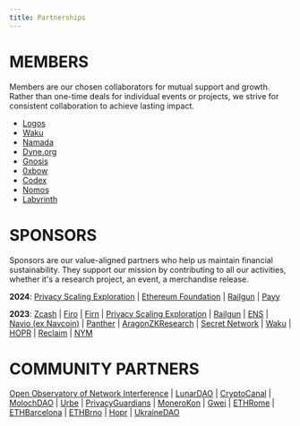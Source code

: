 ```yaml
---
title: Partnerships
---
```


# MEMBERS

Members are our chosen collaborators for mutual support and growth. 
Rather than one-time deals for individual events or projects, we strive for consistent collaboration to achieve lasting impact.

- [Logos](https://logos.co/)
- [Waku](https://waku.org) 
- [Namada](https://namada.net/)
- [Dyne.org](https://dyne.org/)
- [Gnosis](https://www.gnosis.io/)
- [0xbow](https://www.0xbow.io/)
- [Codex](http://codex.storage) 
- [Nomos](http://nomos.tech)
- [Labyrinth](https://www.labyrinth.technology/) 

# SPONSORS

Sponsors are our value-aligned partners who help us maintain financial sustainability. 
They support our mission by contributing to all our activities, whether it's a research project, an event, a merchandise release.

**2024**: [Privacy Scaling Exploration](https://pse.dev/) | [Ethereum Foundation](https://ethereum.org/) | [Railgun](https://railgun.org/) | [Payy](https://polybaselabs.com/)

**2023**: [Zcash](https://z.cash/) | [Firo](https://firo.org/) | [Firn](https://firn.cash/) | [Privacy Scaling Exploration](https://pse.dev/) | [Railgun](https://railgun.org/) | [ENS](https://ensdao.org/) | [Navio (ex Navcoin)](https://x.com/navio_official) | [Panther](https://www.pantherprotocol.io/) | [AragonZKResearch](https://research.aragon.org/) | [Secret Network](https://scrt.network) | [Waku](http://waku.org) | [HOPR](http://hoprnet.org) | [Reclaim](https://www.reclaimprotocol.org) | [NYM](http://nymtech.net)

# COMMUNITY PARTNERS

[Open Observatory of Network Interference](https://ooni.org/) | [LunarDAO](https://lunardao.net/) | [CryptoCanal](https://lu.ma/cryptocanal) | [MolochDAO](https://molochdao.com/) | [Urbe](https://linktr.ee/urbe.eth) | [PrivacyGuardians](http://privacyguardians.io/) | [MoneroKon](https://monerokon.org/) | [Gwei](https://gwei.cz/) | [ETHRome](https://www.ethrome.org) | [ETHBarcelona](https://www.ethbarcelona.com/) | [ETHBrno](https://ethbrno.cz/) | [Hopr](https://hoprnet.org/) | [UkraineDAO](https://ukrainedao.love/) 



